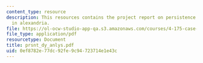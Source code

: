 ```yaml
---
content_type: resource
description: This resources contains the project report on persistence of civic structure
  in alexandria.
file: https://ol-ocw-studio-app-qa.s3.amazonaws.com/courses/4-175-case-studies-in-city-form-fall-2005/0ef8782e77dc92fe9c94723714e1e43c_prsnt_dy_anlys.pdf
file_type: application/pdf
resourcetype: Document
title: prsnt_dy_anlys.pdf
uid: 0ef8782e-77dc-92fe-9c94-723714e1e43c
---
```

